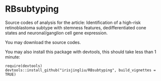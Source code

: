 # RBsubtyping
Source codes of analysis for the article: Identification of a high-risk retinoblastoma subtype with stemness features, dedifferentiated cone states and neuronal/ganglion cell gene expression. 

You may download the source codes.

You may also install this package with devtools, this should take less than 1 minute:
```
require(devtools)
devtools::install_github("irisjingliu/RBsubtyping", build_vignettes = TRUE)
```
